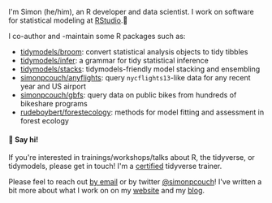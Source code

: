 I'm Simon (he/him), an R developer and data scientist. I work on software for statistical modeling at [RStudio](https://github.com/rstudio).🐛

I co-author and -maintain some R packages such as:  

- [tidymodels/broom](https://github.com/tidymodels/broom): convert statistical analysis objects to tidy tibbles
- [tidymodels/infer](https://github.com/tidymodels/infer): a grammar for tidy statistical inference
- [tidymodels/stacks](https://github.com/tidymodels/stacks): tidymodels-friendly model stacking and ensembling
- [simonpcouch/anyflights](https://github.com/simonpcouch/anyflights): query `nycflights13`-like data for any recent year and US airport
- [simonpcouch/gbfs](https://github.com/simonpcouch/gbfs): query data on public bikes from hundreds of bikeshare programs
- [rudeboybert/forestecology](https://github.com/rudeboybert/forestecology): methods for model fitting and assessment in forest ecology

#### 🐥 Say hi!

If you're interested in trainings/workshops/talks about R, the tidyverse, or tidymodels, please get in touch! I'm a [certified](https://education.rstudio.com/trainers/people/couch+simon/) tidyverse trainer.

Please feel to reach out [by email](mailto:simonpatrickcouch@gmail.com) or by twitter [@simonpcouch](https://twitter.com/simonpcouch)! I've written a bit more about what I work on on my [website](https://simonpcouch.com) and my [blog](https://blog.simonpcouch.com/).
